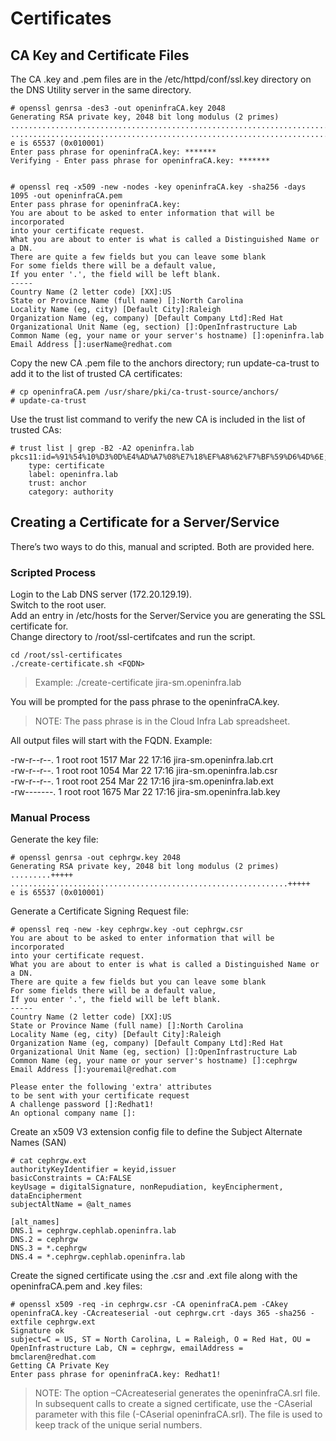 # Certificates

## CA Key and Certificate Files

 The CA .key and .pem files are in the /etc/httpd/conf/ssl.key directory on the DNS Utility server in the same directory.

```
# openssl genrsa -des3 -out openinfraCA.key 2048
Generating RSA private key, 2048 bit long modulus (2 primes)
.......................................................................................................................................+++++
...........................................................................................+++++
e is 65537 (0x010001)
Enter pass phrase for openinfraCA.key: *******
Verifying - Enter pass phrase for openinfraCA.key: *******


# openssl req -x509 -new -nodes -key openinfraCA.key -sha256 -days 1095 -out openinfraCA.pem
Enter pass phrase for openinfraCA.key:
You are about to be asked to enter information that will be incorporated
into your certificate request.
What you are about to enter is what is called a Distinguished Name or a DN.
There are quite a few fields but you can leave some blank
For some fields there will be a default value,
If you enter '.', the field will be left blank.
-----
Country Name (2 letter code) [XX]:US
State or Province Name (full name) []:North Carolina
Locality Name (eg, city) [Default City]:Raleigh
Organization Name (eg, company) [Default Company Ltd]:Red Hat
Organizational Unit Name (eg, section) []:OpenInfrastructure Lab
Common Name (eg, your name or your server's hostname) []:openinfra.lab
Email Address []:userName@redhat.com
```

Copy the new CA .pem file to the anchors directory; run update-ca-trust to add it to the list of trusted CA certificates:

```
# cp openinfraCA.pem /usr/share/pki/ca-trust-source/anchors/
# update-ca-trust
```

Use the trust list command to verify the new CA is included in the list of trusted CAs:

```
# trust list | grep -B2 -A2 openinfra.lab 
pkcs11:id=%91%54%10%D3%0D%E4%AD%A7%08%E7%18%EF%A8%62%F7%BF%59%D6%4D%6E;type=cert
    type: certificate
    label: openinfra.lab
    trust: anchor
    category: authority
```    

## Creating a Certificate for a Server/Service

There’s two ways to do this, manual and scripted.  Both are provided here.

### Scripted Process

Login to the Lab DNS server (172.20.129.19).  
Switch to the root user.    
Add an entry in /etc/hosts for the Server/Service you are generating the SSL certificate for.  
Change directory to /root/ssl-certifcates and run the script.  

```
cd /root/ssl-certificates  
./create-certificate.sh <FQDN>  
```

> Example: ./create-certificate jira-sm.openinfra.lab  

You will be prompted for the pass phrase to the openinfraCA.key. 

> NOTE: The pass phrase is in the Cloud Infra Lab spreadsheet.

All output files will start with the FQDN. Example:  

-rw-r--r--. 1 root root 1517 Mar 22 17:16 jira-sm.openinfra.lab.crt  
-rw-r--r--. 1 root root 1054 Mar 22 17:16 jira-sm.openinfra.lab.csr  
-rw-r--r--. 1 root root  254 Mar 22 17:16 jira-sm.openinfra.lab.ext  
-rw-------. 1 root root 1675 Mar 22 17:16 jira-sm.openinfra.lab.key  

### Manual Process

Generate the key file:

```
# openssl genrsa -out cephrgw.key 2048
Generating RSA private key, 2048 bit long modulus (2 primes)
.........+++++
..............................................................+++++
e is 65537 (0x010001)
```

Generate a Certificate Signing Request file:

```
# openssl req -new -key cephrgw.key -out cephrgw.csr
You are about to be asked to enter information that will be incorporated
into your certificate request.
What you are about to enter is what is called a Distinguished Name or a DN.
There are quite a few fields but you can leave some blank
For some fields there will be a default value,
If you enter '.', the field will be left blank.
-----
Country Name (2 letter code) [XX]:US
State or Province Name (full name) []:North Carolina
Locality Name (eg, city) [Default City]:Raleigh
Organization Name (eg, company) [Default Company Ltd]:Red Hat
Organizational Unit Name (eg, section) []:OpenInfrastructure Lab
Common Name (eg, your name or your server's hostname) []:cephrgw 
Email Address []:youremail@redhat.com

Please enter the following 'extra' attributes
to be sent with your certificate request
A challenge password []:Redhat1!
An optional company name []:      
```

Create an x509 V3 extension config file to define the Subject Alternate Names (SAN)

```
# cat cephrgw.ext
authorityKeyIdentifier = keyid,issuer
basicConstraints = CA:FALSE
keyUsage = digitalSignature, nonRepudiation, keyEncipherment, dataEncipherment
subjectAltName = @alt_names

[alt_names]
DNS.1 = cephrgw.cephlab.openinfra.lab
DNS.2 = cephrgw
DNS.3 = *.cephrgw
DNS.4 = *.cephrgw.cephlab.openinfra.lab
```

Create the signed certificate using the .csr and .ext file along with the openinfraCA.pem and .key files:

```
# openssl x509 -req -in cephrgw.csr -CA openinfraCA.pem -CAkey openinfraCA.key -CAcreateserial -out cephrgw.crt -days 365 -sha256 -extfile cephrgw.ext
Signature ok
subject=C = US, ST = North Carolina, L = Raleigh, O = Red Hat, OU = OpenInfrastructure Lab, CN = cephrgw, emailAddress = bmclaren@redhat.com
Getting CA Private Key
Enter pass phrase for openinfraCA.key: Redhat1!
```


> NOTE: The option –CAcreateserial generates the openinfraCA.srl file.  In subsequent calls to create a signed certificate, use the -CAserial parameter with this file (-CAserial openinfraCA.srl).  The file is used to keep track of the unique serial numbers.

